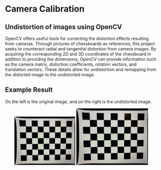 # Camera Calibration

## Undistortion of images using OpenCV

OpenCV offers useful tools for correcting the distortion effects resulting from cameras. Through pictures of chessboards as references, this project seeks to counteract radial and tangential distortion from camera images. By acquiring the corresponding 2D and 3D coordinates of the chessboard in addition to providing the dimensions, OpenCV can provide information such as the camera matrix, distortion coefficients, rotation vectors, and translation vectors. These details allow for undistortion and remapping from the distorted image to the undistorted image.

## Example Result

On the left is the original image, and on the right is the undistorted image.

<p align="center">
  <img src="https://github.com/chen4578/Uncrewed-Aerial-Systems-UAS-/blob/2ddca25a5dc11915cf4c2729fe950cea08037c37/Camera%20Calibration/calibresult.png" width="40%">
  <img src="https://github.com/chen4578/Uncrewed-Aerial-Systems-UAS-/blob/5dd0544930fe5f894f326dfdddd9abfed1f0fc0c/Camera%20Calibration/undistorted.png" width="47%">
</p>
